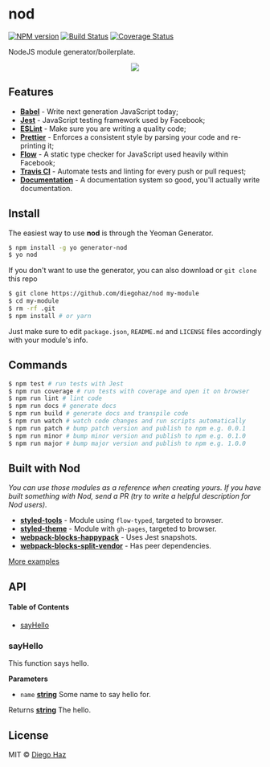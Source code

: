 # nod

[![NPM version](https://img.shields.io/npm/v/generator-nod.svg?style=flat-square)](https://npmjs.org/package/generator-nod)
[![Build Status](https://img.shields.io/travis/diegohaz/nod/master.svg?style=flat-square)](https://travis-ci.org/diegohaz/nod) [![Coverage Status](https://img.shields.io/codecov/c/github/diegohaz/nod/master.svg?style=flat-square)](https://codecov.io/gh/diegohaz/nod/branch/master)

NodeJS module generator/boilerplate.

<p align="center"><img src="https://cloud.githubusercontent.com/assets/3068563/21958520/77e4f45e-da97-11e6-9685-fe380a9cce3d.gif"></p>

## Features

-   [**Babel**](https://babeljs.io/) - Write next generation JavaScript today;
-   [**Jest**](https://facebook.github.io/jest) - JavaScript testing framework used by Facebook;
-   [**ESLint**](http://eslint.org/) - Make sure you are writing a quality code;
-   [**Prettier**](https://prettier.io/) - Enforces a consistent style by parsing your code and re-printing it;
-   [**Flow**](https://flowtype.org/) - A static type checker for JavaScript used heavily within Facebook;
-   [**Travis CI**](https://travis-ci.org) - Automate tests and linting for every push or pull request;
-   [**Documentation**](http://documentation.js.org/) - A documentation system so good, you'll actually write documentation.

## Install

The easiest way to use **nod** is through the Yeoman Generator.

```sh
$ npm install -g yo generator-nod
$ yo nod
```

If you don't want to use the generator, you can also download or `git clone` this repo

```sh
$ git clone https://github.com/diegohaz/nod my-module
$ cd my-module
$ rm -rf .git
$ npm install # or yarn
```

Just make sure to edit `package.json`, `README.md` and `LICENSE` files accordingly with your module's info.

## Commands

```sh
$ npm test # run tests with Jest
$ npm run coverage # run tests with coverage and open it on browser
$ npm run lint # lint code
$ npm run docs # generate docs
$ npm run build # generate docs and transpile code
$ npm run watch # watch code changes and run scripts automatically
$ npm run patch # bump patch version and publish to npm e.g. 0.0.1
$ npm run minor # bump minor version and publish to npm e.g. 0.1.0
$ npm run major # bump major version and publish to npm e.g. 1.0.0
```

## Built with Nod

_You can use those modules as a reference when creating yours. If you have built something with Nod, send a PR (try to write a helpful description for Nod users)._

-   [**styled-tools**](https://github.com/diegohaz/styled-tools) - Module using `flow-typed`, targeted to browser.
-   [**styled-theme**](https://github.com/diegohaz/styled-theme) - Module with `gh-pages`, targeted to browser.
-   [**webpack-blocks-happypack**](https://github.com/diegohaz/webpack-blocks-happypack) - Uses Jest snapshots.
-   [**webpack-blocks-split-vendor**](https://github.com/diegohaz/webpack-blocks-split-vendor) - Has peer dependencies.

[More examples](https://github.com/search?l=Markdown&q=generator-nod-2196F3&type=Code)

## API

<!-- Generated by documentation.js. Update this documentation by updating the source code. -->

#### Table of Contents

-   [sayHello](#sayhello)

### sayHello

This function says hello.

**Parameters**

-   `name` **[string](https://developer.mozilla.org/docs/Web/JavaScript/Reference/Global_Objects/String)** Some name to say hello for.

Returns **[string](https://developer.mozilla.org/docs/Web/JavaScript/Reference/Global_Objects/String)** The hello.

## License

MIT © [Diego Haz](https://github.com/diegohaz)
